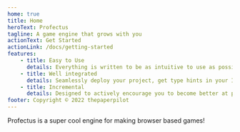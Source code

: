 ```yaml
---
home: true
title: Home
heroText: Profectus
tagline: A game engine that grows with you
actionText: Get Started
actionLink: /docs/getting-started
features:
    - title: Easy to Use
      details: Everything is written to be as intuitive to use as possible
    - title: Well integrated
      details: Seamlessly deploy your project, get type hints in your IDE, etc.
    - title: Incremental
      details: Designed to actively encourage you to become better at programming
footer: Copyright © 2022 thepaperpilot
---
```

Profectus is a super cool engine for making browser based games!

